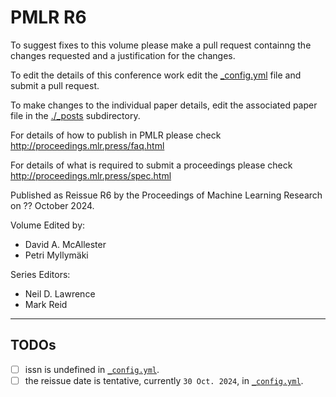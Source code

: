 # PMLR R6

To suggest fixes to this volume please make a pull request containng the changes requested and a justification for the changes.

To edit the details of this conference work edit the [_config.yml](./_config.yml) file and submit a pull request.

To make changes to the individual paper details, edit the associated paper file in the [./_posts](./_posts) subdirectory.

For details of how to publish in PMLR please check http://proceedings.mlr.press/faq.html

For details of what is required to submit a proceedings please check http://proceedings.mlr.press/spec.html


Published as Reissue R6 by the Proceedings of Machine Learning Research on ?? October 2024.

Volume Edited by:
  * David A. McAllester
  * Petri Myllymäki

Series Editors:
  * Neil D. Lawrence
  * Mark Reid


---


## TODOs

- [ ] issn is undefined in [`_config.yml`](./_config.yml).
- [ ] the reissue date is tentative, currently `30 Oct. 2024`, in [`_config.yml`](./_config.yml).
